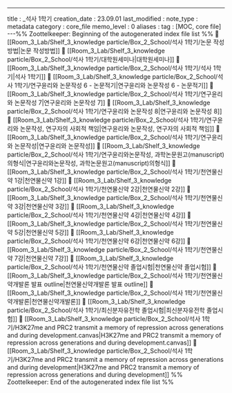 ---
title : _석사 1학기
creation_date : 23.09.01
last_modified :
note_type : metadata
category : core_file
memo_level : 0
aliases : 
tag : [MOC, core file]
---%% Zoottelkeeper: Beginning of the autogenerated index file list  %%
📄 [[Room_3_Lab/Shelf_3_knowledge particle/Box_2_School/석사 1학기/논문 작성방법|논문 작성방법]]
📄 [[Room_3_Lab/Shelf_3_knowledge particle/Box_2_School/석사 1학기/대학원세미나|대학원세미나]]
📄 [[Room_3_Lab/Shelf_3_knowledge particle/Box_2_School/석사 1학기/석사 1학기|석사 1학기]]
📄 [[Room_3_Lab/Shelf_3_knowledge particle/Box_2_School/석사 1학기/연구윤리와 논문작성 6 - 논문적기|연구윤리와 논문작성 6 - 논문적기]]
📄 [[Room_3_Lab/Shelf_3_knowledge particle/Box_2_School/석사 1학기/연구윤리와 논문작성 7|연구윤리와 논문작성 7]]
📄 [[Room_3_Lab/Shelf_3_knowledge particle/Box_2_School/석사 1학기/연구윤리와 논문작성 8|연구윤리와 논문작성 8]]
📄 [[Room_3_Lab/Shelf_3_knowledge particle/Box_2_School/석사 1학기/연구윤리와 논문작성, 연구자의 사회적 책임|연구윤리와 논문작성, 연구자의 사회적 책임]]
📄 [[Room_3_Lab/Shelf_3_knowledge particle/Box_2_School/석사 1학기/연구윤리와 논문작성|연구윤리와 논문작성]]
📄 [[Room_3_Lab/Shelf_3_knowledge particle/Box_2_School/석사 1학기/연구윤리와논문작성, 과학논문원고(manuscript)의형식|연구윤리와논문작성, 과학논문원고(manuscript)의형식]]
📄 [[Room_3_Lab/Shelf_3_knowledge particle/Box_2_School/석사 1학기/천연물신약 1강|천연물신약 1강]]
📄 [[Room_3_Lab/Shelf_3_knowledge particle/Box_2_School/석사 1학기/천연물신약 2강|천연물신약 2강]]
📄 [[Room_3_Lab/Shelf_3_knowledge particle/Box_2_School/석사 1학기/천연물신약 3강|천연물신약 3강]]
📄 [[Room_3_Lab/Shelf_3_knowledge particle/Box_2_School/석사 1학기/천연물신약 4강|천연물신약 4강]]
📄 [[Room_3_Lab/Shelf_3_knowledge particle/Box_2_School/석사 1학기/천연물신약 5강|천연물신약 5강]]
📄 [[Room_3_Lab/Shelf_3_knowledge particle/Box_2_School/석사 1학기/천연물신약 6강|천연물신약 6강]]
📄 [[Room_3_Lab/Shelf_3_knowledge particle/Box_2_School/석사 1학기/천연물신약 7강|천연물신약 7강]]
📄 [[Room_3_Lab/Shelf_3_knowledge particle/Box_2_School/석사 1학기/천연물신약 졸업시험|천연물신약 졸업시험]]
📄 [[Room_3_Lab/Shelf_3_knowledge particle/Box_2_School/석사 1학기/천연물신약개발론 발표 outline|천연물신약개발론 발표 outline]]
📄 [[Room_3_Lab/Shelf_3_knowledge particle/Box_2_School/석사 1학기/천연물신약개발론|천연물신약개발론]]
📄 [[Room_3_Lab/Shelf_3_knowledge particle/Box_2_School/석사 1학기/최신분자유전학 졸업시험|최신분자유전학 졸업시험]]
📄 [[Room_3_Lab/Shelf_3_knowledge particle/Box_2_School/석사 1학기/H3K27me and PRC2 transmit a memory of repression across generations and during development.canvas|H3K27me and PRC2 transmit a memory of repression across generations and during development.canvas]]
📄 [[Room_3_Lab/Shelf_3_knowledge particle/Box_2_School/석사 1학기/H3K27me and PRC2 transmit a memory of repression across generations and during development|H3K27me and PRC2 transmit a memory of repression across generations and during development]]
%% Zoottelkeeper: End of the autogenerated index file list  %%
